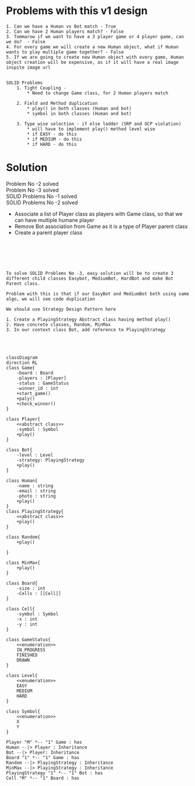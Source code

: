 # Problems with this v1 design
    1. Can we have a Human vs Bot match - True
    2. Can we have 2 Human players match? - False 
    3. Tommarow if we want to have a 3 player game or 4 player game, can we do?  - False 
    4. For every game we will create a new Human object, what if Human wants to play multiple game together? - False
    5. If we are going to create new Human object with every game, Human object creation will be expensive, as if it will have a real image inspite image url 
    

    SOLID Problems
        1. Tight Coupling - 
            * Need to change Game class, for 2 Human players match

        2. Field and Method duplication
            * play() in both classes (Human and bot)
            * symbol in both classes (Human and bot)

        3. Type wise selection - if else ladder (SRP and OCP violation) 
            * will have to implement play() method level wise 
            * if EASY - do this 
            * if MEDIUM - do this 
            * if HARD - do this 


# Solution 

Problem No -2 solved\
Problem No -3 solved\
SOLID Problems No -1 solved\
SOLID Problems No -2 solved

-   Associate a list of Player class as players with Game class, so that we can have multiple humane player
-   Remove Bot association from Game as it is a type of Player parent class
-   Create a parent player class

<br>
<br>
<br>
<br>

    To solve SOLID Problems No -3, easy solution will be to create 3 different child classes Easybot, MediumBot, HardBot and make Bot Parent class.

    Problem with this is that if our EasyBot and MediumBot both using same algo, we will see code duplication

    We should use Strategy Design Pattern here 

    1. Create a PlayingStrategy Abstract class having method play()
    2. Have concrete classes, Random, MinMax
    3. In our context class Bot, add reference to PlayingStrategy

<br>
<br>



```mermaid 
classDiagram
direction RL
class Game{
    -board : Board
    -players : [Player]
    -status : GameStatus
    -winner_id : int
    +start_game()
    +paly()
    +check_winner()
}

class Player{
    <<abstract class>>
    -symbol : Symbol
    +play()
}

class Bot{
    -level : Level
    -strategy: PlayingStrategy
    +play()
}

class Human{
    -name : string
    -email : string
    -photo : string
    +play()
}
class PlayingStrategy{
    <<abstract class>>
    +play()
}

class Random{
    +play()

}

class MinMax{
    +play()
}

class Board{
    -size : int
    -Cells : [[Cell]]
}

class Cell{
    -symbol : Symbol
    -x : int
    -y : int 
}

class GameStatus{
    <<enumeration>>
    IN_PROGRESS
    FINISHED
    DRAWN
}

class Level{
    <<enumeration>>
    EASY
    MEDIUM
    HARD
}

class Symbol{
    <<enumeration>>
    X
    Y
}

Player "M" *-- "1" Game : has
Human --|> Player : Inheritance
Bot --|> Player: Inheritance
Board "1" *-- "1" Game : has
Random --|> PlayingStrategy : Inheritance
MinMax --|> PlayingStrategy : Inheritance
PlayingStrategy "1" *-- "1" Bot : has
Cell "M" *-- "1" Board : has

```
